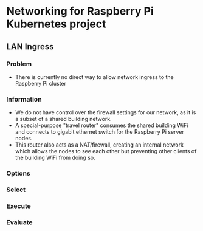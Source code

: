 # Networking for Raspberry Pi Kubernetes project

## LAN Ingress

### Problem

- There is currently no direct way to allow network ingress to the Raspberry Pi cluster

### Information

- We do not have control over the firewall settings for our network, as it is a subset of a shared building network.
- A special-purpose "travel router" consumes the shared building WiFi and connects to gigabit ethernet switch for the Raspberry Pi server nodes.
- This router also acts as a NAT/firewall, creating an internal network which allows the nodes to see each other but preventing other clients of the building WiFi from doing so.

### Options

### Select

### Execute

### Evaluate